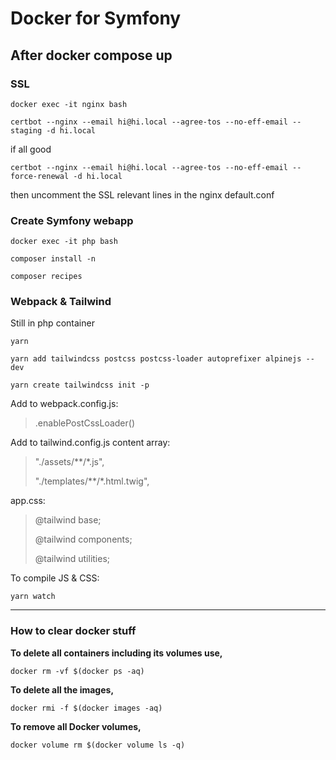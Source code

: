 # Docker for Symfony

## After docker compose up

### SSL

`docker exec -it nginx bash`

`certbot --nginx --email hi@hi.local --agree-tos --no-eff-email --staging -d hi.local`

if all good

`certbot --nginx --email hi@hi.local --agree-tos --no-eff-email --force-renewal -d hi.local`

then uncomment the SSL relevant lines in the nginx default.conf

### Create Symfony webapp

`docker exec -it php bash`

`composer install -n`

`composer recipes`

### Webpack & Tailwind

Still in php container

`yarn`

`yarn add tailwindcss postcss postcss-loader autoprefixer alpinejs --dev`

`yarn create tailwindcss init -p`

Add to webpack.config.js:

> .enablePostCssLoader()

Add to tailwind.config.js content array:

> "./assets/**/*.js",
>    
> "./templates/**/*.html.twig",

app.css:

> @tailwind base;
>
> @tailwind components;
>
> @tailwind utilities;

To compile JS & CSS:

`yarn watch`

---

### How to clear docker stuff
**To delete all containers including its volumes use,**

`docker rm -vf $(docker ps -aq)`

**To delete all the images,**

`docker rmi -f $(docker images -aq)`

**To remove all Docker volumes,**

`docker volume rm $(docker volume ls -q)`

